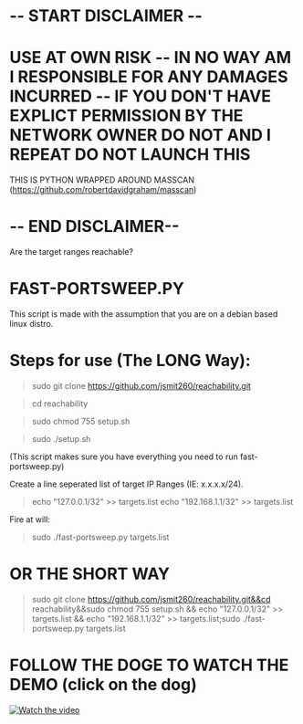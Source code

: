 # -- START DISCLAIMER --

# USE AT OWN RISK -- IN NO WAY AM I RESPONSIBLE FOR ANY DAMAGES INCURRED -- IF YOU DON'T HAVE EXPLICT PERMISSION BY THE NETWORK OWNER DO NOT AND I REPEAT DO NOT LAUNCH THIS 

THIS IS PYTHON WRAPPED AROUND MASSCAN (https://github.com/robertdavidgraham/masscan)
# -- END DISCLAIMER--

Are the target ranges reachable?

# FAST-PORTSWEEP.PY
This script is made with the assumption that you are on a debian based linux distro.

# Steps for use (The LONG Way):

>sudo git clone https://github.com/jsmit260/reachability.git

>cd reachability

>sudo chmod 755 setup.sh

> sudo ./setup.sh

(This script makes sure you have everything you need to run fast-portsweep.py)

Create a line seperated list of target IP Ranges (IE: x.x.x.x/24).
> echo "127.0.0.1/32" >> targets.list
> echo "192.168.1.1/32" >> targets.list

Fire at will:
>sudo ./fast-portsweep.py targets.list

# OR THE SHORT WAY
> sudo git clone https://github.com/jsmit260/reachability.git&&cd reachability&&sudo chmod 755 setup.sh && echo "127.0.0.1/32" >> targets.list && echo "192.168.1.1/32" >> targets.list;sudo ./fast-portsweep.py targets.list



# FOLLOW THE DOGE TO WATCH THE DEMO (click on the dog)
[![Watch the video](https://i.imgur.com/EVvpwLb.jpg)](https://www.youtube.com/watch?v=EpbwpMsnZDI)



